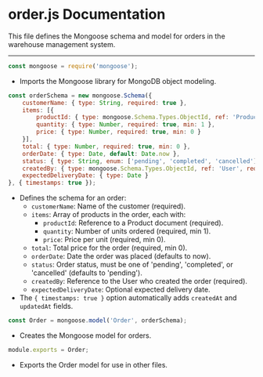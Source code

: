 # order.js Documentation

This file defines the Mongoose schema and model for orders in the warehouse management system.

---

```js
const mongoose = require('mongoose');
```
- Imports the Mongoose library for MongoDB object modeling.

```js
const orderSchema = new mongoose.Schema({
    customerName: { type: String, required: true },
    items: [{
        productId: { type: mongoose.Schema.Types.ObjectId, ref: 'Product', required: true },
        quantity: { type: Number, required: true, min: 1 },
        price: { type: Number, required: true, min: 0 }
    }],
    total: { type: Number, required: true, min: 0 },
    orderDate: { type: Date, default: Date.now },
    status: { type: String, enum: ['pending', 'completed', 'cancelled'], default: 'pending' },
    createdBy: { type: mongoose.Schema.Types.ObjectId, ref: 'User', required: true },
    expectedDeliveryDate: { type: Date }
}, { timestamps: true });
```
- Defines the schema for an order:
  - `customerName`: Name of the customer (required).
  - `items`: Array of products in the order, each with:
    - `productId`: Reference to a Product document (required).
    - `quantity`: Number of units ordered (required, min 1).
    - `price`: Price per unit (required, min 0).
  - `total`: Total price for the order (required, min 0).
  - `orderDate`: Date the order was placed (defaults to now).
  - `status`: Order status, must be one of 'pending', 'completed', or 'cancelled' (defaults to 'pending').
  - `createdBy`: Reference to the User who created the order (required).
  - `expectedDeliveryDate`: Optional expected delivery date.
- The `{ timestamps: true }` option automatically adds `createdAt` and `updatedAt` fields.

```js
const Order = mongoose.model('Order', orderSchema);
```
- Creates the Mongoose model for orders.

```js
module.exports = Order;
```
- Exports the Order model for use in other files.
